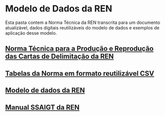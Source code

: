 # Modelo de Dados da REN

Esta pasta contem a Norma Técnica da REN transcrita para um documento atualizável, dados digitais reutilizáveis do modelo de dados e exemplos de aplicação desse modelo.

## [Norma Técnica para a Produção e Reprodução das Cartas de Delimitação da REN](norma_ren)

## [Tabelas da Norma em formato reutilizável CSV](tabelas_ren)

## [Modelo de dados da REN](modelo_ren)

## [Manual SSAIGT da REN](manual_ssaigt_ren)
